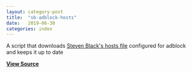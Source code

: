 ```yaml
---
layout: category-post
title:  "sb-adblock-hosts"
date:   2019-06-30
categories: index
---
```


A script that downloads [Steven Black's hosts file](https://github.com/StevenBlack/hosts) configured for adblock and keeps it up to date

**[View Source](https://github.com/simoniz0r/sb-adblock-hosts)**
